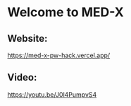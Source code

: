 <h1>Welcome to MED-X </h1>

## Website:
 https://med-x-pw-hack.vercel.app/
## Video:
https://youtu.be/J0l4PumpvS4


